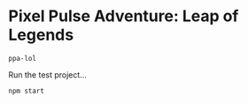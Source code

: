 # Pixel Pulse Adventure: Leap of Legends

`ppa-lol`

Run the test project...

```bash
npm start
```

